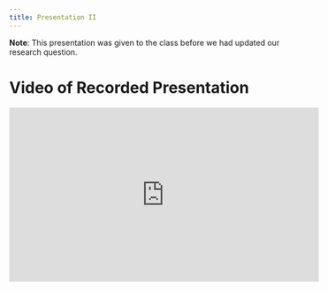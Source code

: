 ```yaml
---
title: Presentation II
---
```


**Note**: This presentation was given to the class before we had updated our research question.

# Video of Recorded Presentation


<iframe width="560" height="315" src="https://www.youtube.com/embed/65Hk25Ej78g" frameborder="0" allow="accelerometer; autoplay; clipboard-write; encrypted-media; gyroscope; picture-in-picture" allowfullscreen></iframe>
